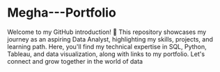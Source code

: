 # Megha---Portfolio
Welcome to my GitHub introduction! 🚀 This repository showcases my journey as an aspiring Data Analyst, highlighting my skills, projects, and learning path. Here, you'll find my technical expertise in SQL, Python, Tableau, and data visualization, along with links to my portfolio. Let's connect and grow together in the world of data
